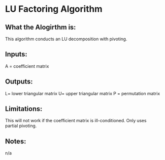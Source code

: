# LU Factoring Algorithm

## What the Alogirthm is:
This algorithm conducts an LU decomposition with pivoting.

## Inputs:
A = coefficient matrix

## Outputs:
L= lower triangular matrix
U= upper triangular matrix
P = permutation matrix

## Limitations:
This will not work if the coefficient matrix is ill-conditioned. 
Only uses partial pivoting. 

## Notes:
n/a